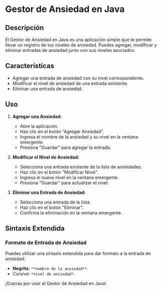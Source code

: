 # Gestor de Ansiedad en Java

## Descripción
El Gestor de Ansiedad en Java es una aplicación simple que te permite llevar un registro de tus niveles de ansiedad. Puedes agregar, modificar y eliminar entradas de ansiedad junto con sus niveles asociados.

## Características
- Agregar una entrada de ansiedad con su nivel correspondiente.
- Modificar el nivel de ansiedad de una entrada existente.
- Eliminar una entrada de ansiedad.

## Uso
1. **Agregar una Ansiedad:**
   - Abre la aplicación.
   - Haz clic en el botón "Agregar Ansiedad".
   - Ingresa el nombre de la ansiedad y su nivel en la ventana emergente.
   - Presiona "Guardar" para agregar la entrada.

2. **Modificar el Nivel de Ansiedad:**
   - Selecciona una entrada existente de la lista de ansiedades.
   - Haz clic en el botón "Modificar Nivel".
   - Ingresa el nuevo nivel en la ventana emergente.
   - Presiona "Guardar" para actualizar el nivel.

3. **Eliminar una Entrada de Ansiedad:**
   - Selecciona una entrada de la lista.
   - Haz clic en el botón "Eliminar".
   - Confirma la eliminación en la ventana emergente.

## Sintaxis Extendida

### Formato de Entrada de Ansiedad
Puedes utilizar una sintaxis extendida para dar formato a la entrada de ansiedad:

- **Negrita**: `**nombre de la ansiedad**`.
- *Cursiva*: `*nivel de ansiedad*`. 

¡Gracias por usar el Gestor de Ansiedad en Java!
